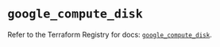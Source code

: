 # `google_compute_disk`

Refer to the Terraform Registry for docs: [`google_compute_disk`](https://registry.terraform.io/providers/hashicorp/google-beta/6.19.0/docs/resources/google_compute_disk).
